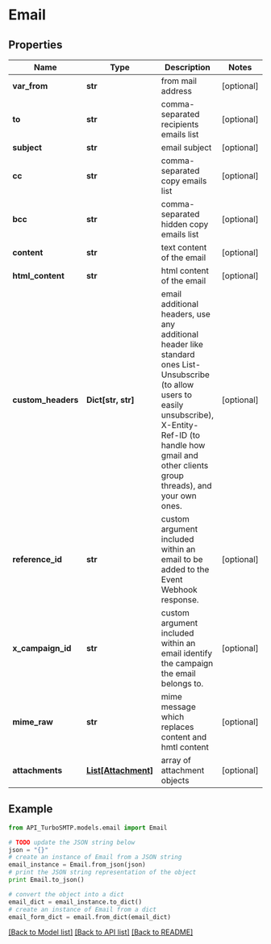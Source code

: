 # Email


## Properties

Name | Type | Description | Notes
------------ | ------------- | ------------- | -------------
**var_from** | **str** | from mail address | [optional] 
**to** | **str** | comma-separated recipients emails list | [optional] 
**subject** | **str** | email subject | [optional] 
**cc** | **str** | comma-separated copy emails list | [optional] 
**bcc** | **str** | comma-separated hidden copy emails list | [optional] 
**content** | **str** | text content of the email | [optional] 
**html_content** | **str** | html content of the email | [optional] 
**custom_headers** | **Dict[str, str]** | email additional headers, use any additional header like standard ones List-Unsubscribe (to allow users to easily unsubscribe), X-Entity-Ref-ID (to handle how gmail and other clients group threads), and your own ones.   | [optional] 
**reference_id** | **str** | custom argument included within an email to be added to the Event Webhook response. | [optional] 
**x_campaign_id** | **str** | custom argument included within an email identify the campaign the email belongs to. | [optional] 
**mime_raw** | **str** | mime message which replaces content and hmtl content | [optional] 
**attachments** | [**List[Attachment]**](Attachment.md) | array of attachment objects | [optional] 

## Example

```python
from API_TurboSMTP.models.email import Email

# TODO update the JSON string below
json = "{}"
# create an instance of Email from a JSON string
email_instance = Email.from_json(json)
# print the JSON string representation of the object
print Email.to_json()

# convert the object into a dict
email_dict = email_instance.to_dict()
# create an instance of Email from a dict
email_form_dict = email.from_dict(email_dict)
```
[[Back to Model list]](../README.md#documentation-for-models) [[Back to API list]](../README.md#documentation-for-api-endpoints) [[Back to README]](../README.md)


